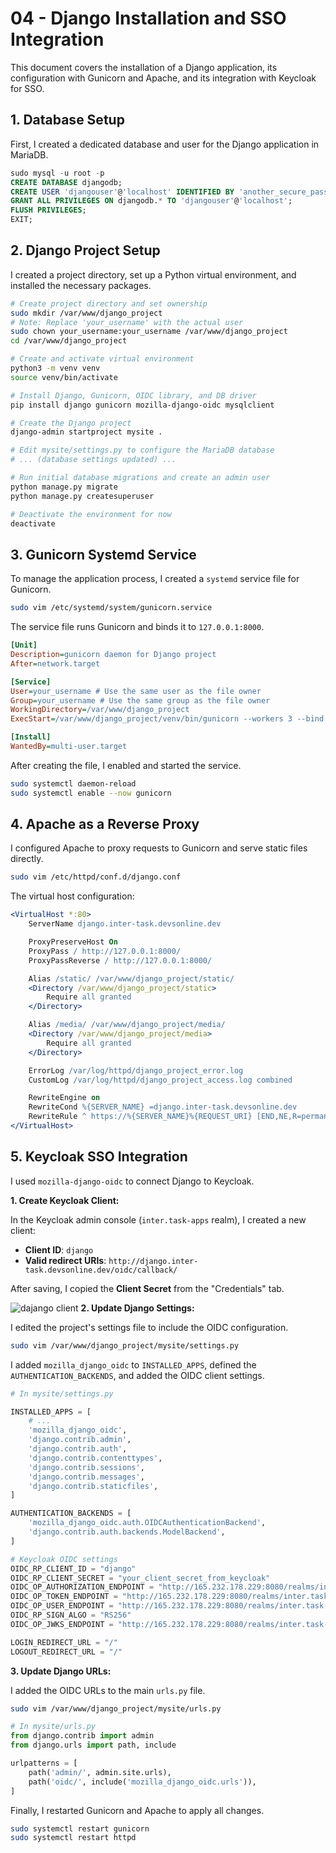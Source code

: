 # 04 - Django Installation and SSO Integration

This document covers the installation of a Django application, its configuration with Gunicorn and Apache, and its integration with Keycloak for SSO.

## 1. Database Setup

First, I created a dedicated database and user for the Django application in MariaDB.

```sql
sudo mysql -u root -p
CREATE DATABASE djangodb;
CREATE USER 'djangouser'@'localhost' IDENTIFIED BY 'another_secure_password';
GRANT ALL PRIVILEGES ON djangodb.* TO 'djangouser'@'localhost';
FLUSH PRIVILEGES;
EXIT;
```

## 2. Django Project Setup

I created a project directory, set up a Python virtual environment, and installed the necessary packages.

```bash
# Create project directory and set ownership
sudo mkdir /var/www/django_project
# Note: Replace 'your_username' with the actual user
sudo chown your_username:your_username /var/www/django_project
cd /var/www/django_project

# Create and activate virtual environment
python3 -m venv venv
source venv/bin/activate

# Install Django, Gunicorn, OIDC library, and DB driver
pip install django gunicorn mozilla-django-oidc mysqlclient

# Create the Django project
django-admin startproject mysite .

# Edit mysite/settings.py to configure the MariaDB database
# ... (database settings updated) ...

# Run initial database migrations and create an admin user
python manage.py migrate
python manage.py createsuperuser

# Deactivate the environment for now
deactivate
```

## 3. Gunicorn Systemd Service

To manage the application process, I created a `systemd` service file for Gunicorn.

```bash
sudo vim /etc/systemd/system/gunicorn.service
```

The service file runs Gunicorn and binds it to `127.0.0.1:8000`.

```ini
[Unit]
Description=gunicorn daemon for Django project
After=network.target

[Service]
User=your_username # Use the same user as the file owner
Group=your_username # Use the same group as the file owner
WorkingDirectory=/var/www/django_project
ExecStart=/var/www/django_project/venv/bin/gunicorn --workers 3 --bind 127.0.0.1:8000 mysite.wsgi:application

[Install]
WantedBy=multi-user.target
```

After creating the file, I enabled and started the service.

```bash
sudo systemctl daemon-reload
sudo systemctl enable --now gunicorn
```

## 4. Apache as a Reverse Proxy

I configured Apache to proxy requests to Gunicorn and serve static files directly.

```bash
sudo vim /etc/httpd/conf.d/django.conf
```

The virtual host configuration:

```apache
<VirtualHost *:80>
    ServerName django.inter-task.devsonline.dev

    ProxyPreserveHost On
    ProxyPass / http://127.0.0.1:8000/
    ProxyPassReverse / http://127.0.0.1:8000/

    Alias /static/ /var/www/django_project/static/
    <Directory /var/www/django_project/static>
        Require all granted
    </Directory>

    Alias /media/ /var/www/django_project/media/
    <Directory /var/www/django_project/media>
        Require all granted
    </Directory>

    ErrorLog /var/log/httpd/django_project_error.log
    CustomLog /var/log/httpd/django_project_access.log combined

    RewriteEngine on
    RewriteCond %{SERVER_NAME} =django.inter-task.devsonline.dev
    RewriteRule ^ https://%{SERVER_NAME}%{REQUEST_URI} [END,NE,R=permanent]
</VirtualHost>
```

## 5. Keycloak SSO Integration

I used `mozilla-django-oidc` to connect Django to Keycloak.

**1. Create Keycloak Client:**

In the Keycloak admin console (`inter.task-apps` realm), I created a new client:

*   **Client ID**: `django`
*   **Valid redirect URIs**: `http://django.inter-task.devsonline.dev/oidc/callback/`

After saving, I copied the **Client Secret** from the "Credentials" tab.

![dajango client](screenshots/djangocli.png)
**2. Update Django Settings:**

I edited the project's settings file to include the OIDC configuration.

```bash
sudo vim /var/www/django_project/mysite/settings.py
```

I added `mozilla_django_oidc` to `INSTALLED_APPS`, defined the `AUTHENTICATION_BACKENDS`, and added the OIDC client settings.

```python
# In mysite/settings.py

INSTALLED_APPS = [
    # ...
    'mozilla_django_oidc',
    'django.contrib.admin',
    'django.contrib.auth',
    'django.contrib.contenttypes',
    'django.contrib.sessions',
    'django.contrib.messages',
    'django.contrib.staticfiles',
]

AUTHENTICATION_BACKENDS = [
    'mozilla_django_oidc.auth.OIDCAuthenticationBackend',
    'django.contrib.auth.backends.ModelBackend',
]

# Keycloak OIDC settings
OIDC_RP_CLIENT_ID = "django"
OIDC_RP_CLIENT_SECRET = "your_client_secret_from_keycloak"
OIDC_OP_AUTHORIZATION_ENDPOINT = "http://165.232.178.229:8080/realms/inter.task-apps/protocol/openid-connect/auth"
OIDC_OP_TOKEN_ENDPOINT = "http://165.232.178.229:8080/realms/inter.task-apps/protocol/openid-connect/token"
OIDC_OP_USER_ENDPOINT = "http://165.232.178.229:8080/realms/inter.task-apps/protocol/openid-connect/userinfo"
OIDC_RP_SIGN_ALGO = "RS256"
OIDC_OP_JWKS_ENDPOINT = "http://165.232.178.229:8080/realms/inter.task-apps/protocol/openid-connect/certs"

LOGIN_REDIRECT_URL = "/"
LOGOUT_REDIRECT_URL = "/"
```

**3. Update Django URLs:**

I added the OIDC URLs to the main `urls.py` file.

```bash
sudo vim /var/www/django_project/mysite/urls.py
```

```python
# In mysite/urls.py
from django.contrib import admin
from django.urls import path, include

urlpatterns = [
    path('admin/', admin.site.urls),
    path('oidc/', include('mozilla_django_oidc.urls')),
]
```

Finally, I restarted Gunicorn and Apache to apply all changes.

```bash
sudo systemctl restart gunicorn
sudo systemctl restart httpd
```
